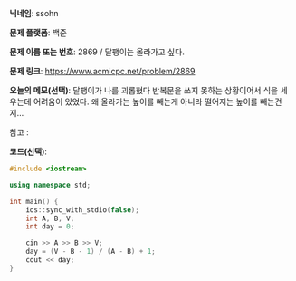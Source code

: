 **닉네임**: ssohn

**문제 플랫폼**: 백준

**문제 이름 또는 번호**:  2869 / 달팽이는 올라가고 싶다.

**문제 링크**: https://www.acmicpc.net/problem/2869

**오늘의 메모(선택)**: 달팽이가 나를 괴롭혔다 반복문을 쓰지 못하는 상황이어서 식을 세우는데 어려움이 있었다. 왜 올라가는 높이를 빼는게 아니라 떨어지는 높이를 빼는건지...

참고 :

**코드(선택)**:

```c++
#include <iostream>

using namespace std;

int main() {
	ios::sync_with_stdio(false);
	int A, B, V;
	int day = 0;

	cin >> A >> B >> V;
	day = (V - B - 1) / (A - B) + 1;
	cout << day;
}
```
